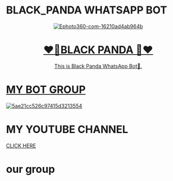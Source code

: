 # BLACK_PANDA WHATSAPP BOT
<div align="center">
<a href="https://ibb.co/zhs6W4y"><img src="https://i.ibb.co/ccJYKrG/Ephoto360-com-16210ad4ab964b.jpg" alt="Ephoto360-com-16210ad4ab964b" border="0"></a><br /><a target='_blank' href='https://the-crosswordsolver.com/offbeat-parisian-tourist-sites-6-letters'>
<h1>❤️🐼BLACK PANDA 🐼❤️</h1>
</div>
<p align="center">
      This is Black Panda WhatsApp Bot🐼.
      <br>
     </div> 
<h1>MY BOT GROUP</h1>
<a href="https://chat.whatsapp.com/EiAMgRvran32kP9oChu5tb"><img src="https://i.ibb.co/Fsp16Y1/5ae21cc526c97415d3213554.png" alt="5ae21cc526c97415d3213554" border="0"></a>
<h1>MY YOUTUBE CHANNEL</h1>
<a href="https://youtube.com/channel/UCRt-7UDMMcfjunuZwZi481Q">CLICK HERE</a>
  <br>
<h1>our group<h1>


